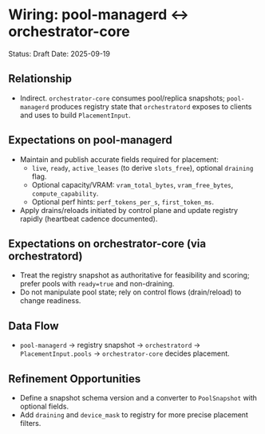 # Wiring: pool-managerd ↔ orchestrator-core

Status: Draft
Date: 2025-09-19

## Relationship
- Indirect. `orchestrator-core` consumes pool/replica snapshots; `pool-managerd` produces registry state that `orchestratord` exposes to clients and uses to build `PlacementInput`.

## Expectations on pool-managerd
- Maintain and publish accurate fields required for placement:
  - `live`, `ready`, `active_leases` (to derive `slots_free`), optional `draining` flag.
  - Optional capacity/VRAM: `vram_total_bytes`, `vram_free_bytes`, `compute_capability`.
  - Optional perf hints: `perf_tokens_per_s`, `first_token_ms`.
- Apply drains/reloads initiated by control plane and update registry rapidly (heartbeat cadence documented).

## Expectations on orchestrator-core (via orchestratord)
- Treat the registry snapshot as authoritative for feasibility and scoring; prefer pools with `ready=true` and non-draining.
- Do not manipulate pool state; rely on control flows (drain/reload) to change readiness.

## Data Flow
- `pool-managerd` → registry snapshot → `orchestratord` → `PlacementInput.pools` → `orchestrator-core` decides placement.

## Refinement Opportunities
- Define a snapshot schema version and a converter to `PoolSnapshot` with optional fields.
- Add `draining` and `device_mask` to registry for more precise placement filters.
